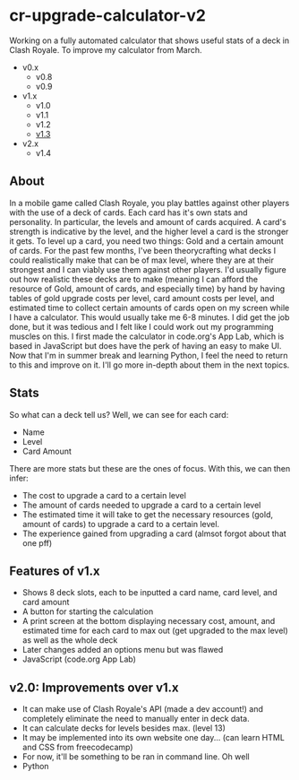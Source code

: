 # cr-upgrade-calculator-v2
Working on a fully automated calculator that shows useful stats of a deck in Clash Royale. To improve my calculator from March. 
* v0.x
  * v0.8
  * v0.9
* v1.x
  * v1.0
  * v1.1
  * v1.2
  * [v1.3](https://studio.code.org/projects/applab/Bz8PBWpCBsdweLKX_lBIUxIACDCP57RqYxLUjolAHeE)
* v2.x
  * v1.4

## About
In a mobile game called Clash Royale, you play battles against other players with the use of a deck of cards. Each card has it's own stats and personality. In particular, the levels and amount of cards acquired. A card's strength is indicative by the level, and the higher level a card is the stronger it gets. To level up a card, you need two things: Gold and a certain amount of cards. For the past few months, I've been theorycrafting what decks I could realistically make that can be of max level, where they are at their strongest and I can viably use them against other players. I'd usually figure out how realistic these decks are to make (meaning I can afford the resource of Gold, amount of cards, and especially time) by hand by having tables of gold upgrade costs per level, card amount costs per level, and estimated time to collect certain amounts of cards open on my screen while I have a calculator. This would usually take me 6-8 minutes. I did get the job done, but it was tedious and I felt like I could work out my programming muscles on this. I first made the calculator in code.org's App Lab, which is based in JavaScript but does have the perk of having an easy to make UI. Now that I'm in summer break and learning Python, I feel the need to return to this and improve on it. I'll go more in-depth about them in the next topics. 

## Stats
So what can a deck tell us?
Well, we can see for each card:
* Name
* Level
* Card Amount

There are more stats but these are the ones of focus. With this, we can then infer:
* The cost to upgrade a card to a certain level
* The amount of cards needed to upgrade a card to a certain level
* The estimated time it will take to get the necessary resources (gold, amount of cards) to upgrade a card to a certain level.
* The experience gained from upgrading a card (almsot forgot about that one pff)

## Features of v1.x
* Shows 8 deck slots, each to be inputted a card name, card level, and card amount
* A button for starting the calculation
* A print screen at the bottom displaying necessary cost, amount, and estimated time for each card to max out (get upgraded to the max level) as well as the whole deck
* Later changes added an options menu but was flawed
* JavaScript (code.org App Lab)

## v2.0: Improvements over v1.x
* It can make use of Clash Royale's API (made a dev account!) and completely eliminate the need to manually enter in deck data.
* It can calculate decks for levels besides max. (level 13)
* It may be implemented into its own website one day... (can learn HTML and CSS from freecodecamp)
* For now, it'll be something to be ran in command line. Oh well
* Python
